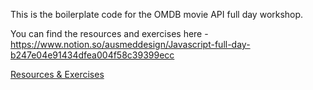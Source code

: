 This is the boilerplate code for the OMDB movie API full day workshop. 

You can find the resources and exercises here - https://www.notion.so/ausmeddesign/Javascript-full-day-b247e04e91434dfea004f58c39399ecc

[Resources & Exercises](https://www.notion.so/ausmeddesign/Javascript-full-day-b247e04e91434dfea004f58c39399ecc)
